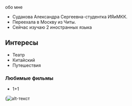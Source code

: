 

обо мне
- Судакова Александра Сергеевна-студентка ИЯиМКК.
- Переехала в Москву из Читы.
- Сейчас изучаю 2 иностранных языка
## Интересы
- Театр
- Китайский
- Путешествия 
### Любимые фильмы
- 1+1

(![alt-текст](https://img1.goodfon.ru/wallpaper/big/1/ca/foto-makro-kartinka-zelenye.jpg "Необязательный титул")

